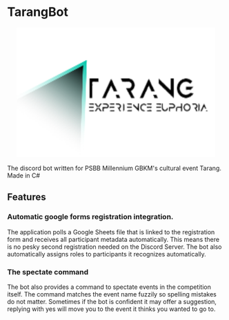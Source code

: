 # TarangBot
<p align="center">
  <img width="460" height="300" src="https://github.com/VishalVSV/TarangBot/blob/master/Images/TarangLogo.png?raw=true">
</p>

The discord bot written for PSBB Millennium GBKM's cultural event Tarang. Made in C#

## Features
### Automatic google forms registration integration.
The application polls a Google Sheets file that is linked to the registration form and receives all participant metadata automatically.
This means there is no pesky second registration needed on the Discord Server. The bot also automatically assigns roles to participants it recognizes automatically.

### The spectate command
The bot also provides a command to spectate events in the competition itself. The command matches the event name fuzzily so spelling mistakes do not matter.
Sometimes if the bot is confident it may offer a suggestion, replying with yes will move you to the event it thinks you wanted to go to.
